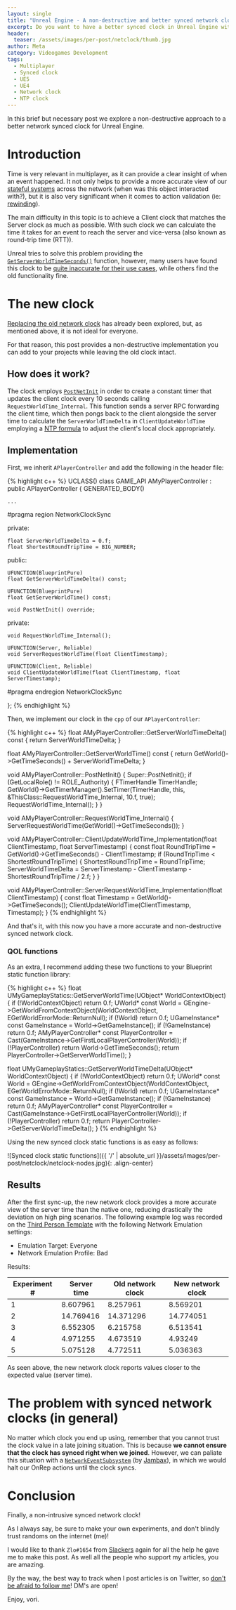 ```yaml
---
layout: single
title: "Unreal Engine - A non-destructive and better synced network clock"
excerpt: Do you want to have a better synced clock in Unreal Engine without removing the default "synced" clock? This is your post!
header:
  teaser: /assets/images/per-post/netclock/thumb.jpg
author: Meta
category: Videogames Development
tags:
  - Multiplayer
  - Synced clock
  - UE5
  - UE4
  - Network clock
  - NTP clock
---
```


In this brief but necessary post we explore a non-destructive approach to a better network synced clock for Unreal Engine.

# Introduction

Time is very relevant in multiplayer, as it can provide a clear insight of when an event happened. It not only helps to provide a more accurate view of our [stateful systems](https://vorixo.github.io/devtricks/stateful-events-multiplayer/) across the network (when was this object interacted with?), but it is also very significant when it comes to action validation (ie: [rewinding](https://youtu.be/zrIY0eIyqmI?t=2146)).

The main difficulty in this topic is to achieve a Client clock that matches the Server clock as much as possible. With such clock we can calculate the time it takes for an event to reach the server and vice-versa (also known as round-trip time (RTT)).

Unreal tries to solve this problem providing the [`GetServerWorldTimeSeconds()`](https://docs.unrealengine.com/4.26/en-US/API/Runtime/Engine/GameFramework/AGameStateBase/GetServerWorldTimeSeconds/) function, however, many users have found this clock to be [quite inaccurate for their use cases](https://github.com/EpicGames/UnrealEngine/pull/4418), while others find the old functionality fine.

# The new clock

[Replacing the old network clock](https://medium.com/@invicticide/accurately-syncing-unreals-network-clock-87a3f9262594) has already been explored, but, as mentioned above, it is not ideal for everyone. 

For that reason, this post provides a non-destructive implementation you can add to your projects while leaving the old clock intact.

## How does it work?

The clock employs [`PostNetInit`](https://docs.unrealengine.com/5.0/en-US/API/Runtime/Engine/GameFramework/AActor/PostNetInit/) in order to create a constant timer that updates the client clock every 10 seconds calling `RequestWorldTime_Internal`. This function sends a server RPC forwarding the client time, which then pongs back to the client alongside the server time to calculate the `ServerWorldTimeDelta` in `ClientUpdateWorldTime` employing a [NTP formula](https://en.wikipedia.org/wiki/Network_Time_Protocol) to adjust the client's local clock appropriately.

## Implementation

First, we inherit `APlayerController` and add the following in the header file:

{% highlight c++ %}
UCLASS()
class GAME_API AMyPlayerController : public APlayerController
{
	GENERATED_BODY()

	...

#pragma region NetworkClockSync

private:

	float ServerWorldTimeDelta = 0.f;
	float ShortestRoundTripTime = BIG_NUMBER;

public:

	UFUNCTION(BlueprintPure)
	float GetServerWorldTimeDelta() const;

	UFUNCTION(BlueprintPure)
	float GetServerWorldTime() const;

	void PostNetInit() override;

private:

	void RequestWorldTime_Internal();
	
	UFUNCTION(Server, Reliable)
	void ServerRequestWorldTime(float ClientTimestamp);
	
	UFUNCTION(Client, Reliable)
	void ClientUpdateWorldTime(float ClientTimestamp, float ServerTimestamp);

#pragma endregion NetworkClockSync

};
{% endhighlight %}

Then, we implement our clock in the `cpp` of our `APlayerController`:

{% highlight c++ %}
float AMyPlayerController::GetServerWorldTimeDelta() const
{
	return ServerWorldTimeDelta;
}

float AMyPlayerController::GetServerWorldTime() const
{
	return GetWorld()->GetTimeSeconds() + ServerWorldTimeDelta;
}

void AMyPlayerController::PostNetInit()
{
	Super::PostNetInit();
	if (GetLocalRole() != ROLE_Authority)
	{
		FTimerHandle TimerHandle;
		GetWorld()->GetTimerManager().SetTimer(TimerHandle, this, &ThisClass::RequestWorldTime_Internal, 10.f, true);
		RequestWorldTime_Internal();
	}
}

void AMyPlayerController::RequestWorldTime_Internal()
{
	ServerRequestWorldTime(GetWorld()->GetTimeSeconds());
}

void AMyPlayerController::ClientUpdateWorldTime_Implementation(float ClientTimestamp, float ServerTimestamp)
{
	const float RoundTripTime = GetWorld()->GetTimeSeconds() - ClientTimestamp;
	if (RoundTripTime < ShortestRoundTripTime)
	{
		ShortestRoundTripTime = RoundTripTime;
		ServerWorldTimeDelta = ServerTimestamp - ClientTimestamp - ShortestRoundTripTime / 2.f;
	}
}

void AMyPlayerController::ServerRequestWorldTime_Implementation(float ClientTimestamp)
{
	const float Timestamp = GetWorld()->GetTimeSeconds();
	ClientUpdateWorldTime(ClientTimestamp, Timestamp);
}
{% endhighlight %}

And that's it, with this now you have a more accurate and non-destructive synced network clock.

### QOL functions

As an extra, I recommend adding these two functions to your Blueprint static function library:

{% highlight c++ %}
float UMyGameplayStatics::GetServerWorldTime(UObject* WorldContextObject)
{
	if (!WorldContextObject) return 0.f;
	UWorld* const World = GEngine->GetWorldFromContextObject(WorldContextObject, EGetWorldErrorMode::ReturnNull);
	if (!World) return 0.f;
	UGameInstance* const GameInstance = World->GetGameInstance();
	if (!GameInstance) return 0.f;
	AMyPlayerController* const PlayerController = Cast<AMyPlayerController>(GameInstance->GetFirstLocalPlayerController(World));
	if (!PlayerController) return World->GetTimeSeconds();
	return PlayerController->GetServerWorldTime();
}

float UMyGameplayStatics::GetServerWorldTimeDelta(UObject* WorldContextObject)
{
	if (!WorldContextObject) return 0.f;
	UWorld* const World = GEngine->GetWorldFromContextObject(WorldContextObject, EGetWorldErrorMode::ReturnNull);
	if (!World) return 0.f;
	UGameInstance* const GameInstance = World->GetGameInstance();
	if (!GameInstance) return 0.f;
	AMyPlayerController* const PlayerController = Cast<AMyPlayerController>(GameInstance->GetFirstLocalPlayerController(World));
	if (!PlayerController) return 0.f;
	return PlayerController->GetServerWorldTimeDelta();
}
{% endhighlight %}

Using the new synced clock static functions is as easy as follows:

![Synced clock static functions]({{ '/' | absolute_url }}/assets/images/per-post/netclock/netclock-nodes.jpg){: .align-center}

## Results

After the first sync-up, the new network clock provides a more accurate view of the server time than the native one, reducing drastically the deviation on high ping scenarios. The following example log was recorded on the [Third Person Template](https://docs.unrealengine.com/5.0/en-US/third-person-template-in-unreal-engine/) with the following Network Emulation settings:

- Emulation Target: Everyone
- Network Emulation Profile: Bad

Results:

| Experiment # | Server time | Old network clock | New network clock |
|-------|--------|---------|---------|
| 1 | 8.607961 | 8.257961 | 8.569201 |
| 2 | 14.769416 | 14.371296 | 14.774051 |
| 3 | 6.552305 | 6.215758 | 6.513541 |
| 4 | 4.971255 | 4.673519 | 4.93249 |
| 5 | 5.075128 | 4.772511 | 5.036363 |

As seen above, the new network clock reports values closer to the expected value (server time).

# The problem with synced network clocks (in general)

No matter which clock you end up using, remember that you cannot trust the clock value in a late joining situation. This is because **we cannot ensure that the clock has synced right when we joined**. However, we can paliate this situation with a [`NetworkEventSubsystem`](https://cdn.discordapp.com/attachments/221799385611239424/992481326093574155/NetworkEventSubsystem.zip) (by [Jambax](https://jambax.co.uk/)), in which we would halt our OnRep actions until the clock syncs.

# Conclusion

Finally, a non-intrusive synced network clock! 

As I always say, be sure to make your own experiments, and don't blindly trust randoms on the internet (me)! 

I would like to thank `Zlo#1654` from [Slackers](https://unrealslackers.org/) again for all the help he gave me to make this post. As well  all the people who support my articles, you are amazing. 

By the way, the best way to track when I post articles is on Twitter, so [don't be afraid to follow me](https://twitter.com/vorixo)! DM's are open!

Enjoy, vori.
